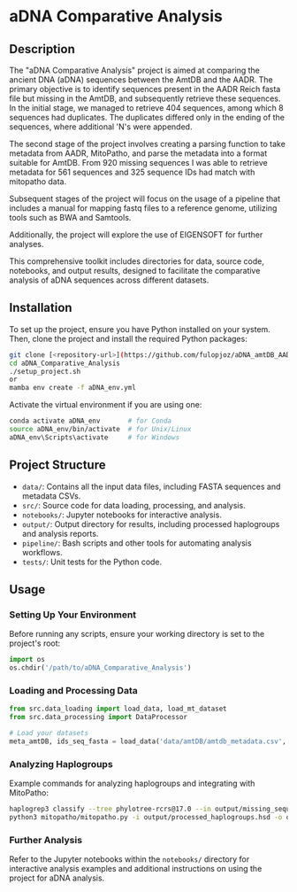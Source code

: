 
# aDNA Comparative Analysis

## Description

The "aDNA Comparative Analysis" project is aimed at comparing the ancient
DNA (aDNA) sequences between the AmtDB and the AADR. The primary objective is
to identify sequences present in the AADR Reich fasta file but missing in the
AmtDB, and subsequently retrieve these sequences. In the initial stage, we
managed to retrieve 404 sequences, among which 8 sequences had duplicates.
The duplicates differed only in the ending of the sequences, where additional
'N's were appended.

The second stage of the project involves creating a parsing function to take
metadata from AADR, MitoPatho, and parse the metadata into a format suitable for AmtDB.
From 920 missing sequences I was able to retrieve metadata for 561 sequences and 
325 sequence IDs had match with mitopatho data.

Subsequent stages of the project will focus on the usage of a pipeline that
includes a manual for mapping fastq files to a reference genome, utilizing
tools such as BWA and Samtools.

Additionally, the project will explore the use of EIGENSOFT for further analyses.

This comprehensive toolkit includes directories for data, source code, 
notebooks, and output results, designed to facilitate the comparative analysis of aDNA sequences across different datasets.

## Installation

To set up the project, ensure you have Python installed on your system. Then, clone the project and install the required Python packages:

```bash
git clone [<repository-url>](https://github.com/fulopjoz/aDNA_amtDB_AADR.git)
cd aDNA_Comparative_Analysis
./setup_project.sh
or 
mamba env create -f aDNA_env.yml

```

Activate the virtual environment if you are using one:

```bash
conda activate aDNA_env       # for Conda
source aDNA_env/bin/activate  # for Unix/Linux
aDNA_env\Scripts\activate     # for Windows
```

## Project Structure

- `data/`: Contains all the input data files, including FASTA sequences and metadata CSVs.
- `src/`: Source code for data loading, processing, and analysis.
- `notebooks/`: Jupyter notebooks for interactive analysis.
- `output/`: Output directory for results, including processed haplogroups and analysis reports.
- `pipeline/`: Bash scripts and other tools for automating analysis workflows.
- `tests/`: Unit tests for the Python code.

## Usage

### Setting Up Your Environment

Before running any scripts, ensure your working directory is set to the project's root:

```python
import os
os.chdir('/path/to/aDNA_Comparative_Analysis')
```

### Loading and Processing Data

```python
from src.data_loading import load_data, load_mt_dataset
from src.data_processing import DataProcessor

# Load your datasets
meta_amtDB, ids_seq_fasta = load_data('data/amtDB/amtdb_metadata.csv', 'data/amtDB/amtdb_1621-samples_7f_a0pkh.fasta')
```

### Analyzing Haplogroups

Example commands for analyzing haplogroups and integrating with MitoPatho:

```bash
haplogrep3 classify --tree phylotree-rcrs@17.0 --in output/missing_sequences_AmtDB.fasta --out output/analysis_result.hsd --extend-report
python3 mitopatho/mitopatho.py -i output/processed_haplogroups.hsd -o output/mitopatho_output.txt
```

### Further Analysis

Refer to the Jupyter notebooks within the `notebooks/` directory for interactive analysis examples and additional instructions on using the project for aDNA analysis.

